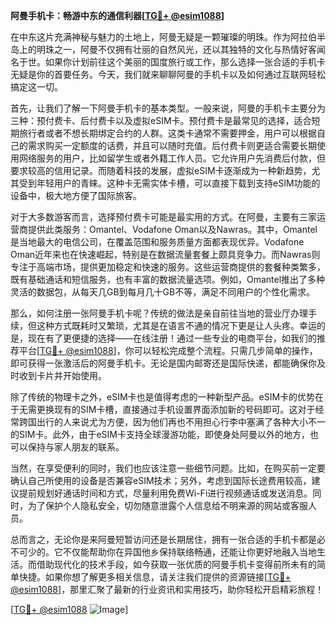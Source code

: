 **阿曼手机卡：畅游中东的通信利器[[TG💪+ @esim1088](https://t.me/s/esim1088)]**

在中东这片充满神秘与魅力的土地上，阿曼无疑是一颗璀璨的明珠。作为阿拉伯半岛上的明珠之一，阿曼不仅拥有壮丽的自然风光，还以其独特的文化与热情好客闻名于世。如果你计划前往这个美丽的国度旅行或工作，那么选择一张合适的手机卡无疑是你的首要任务。今天，我们就来聊聊阿曼的手机卡以及如何通过互联网轻松搞定这一切。

首先，让我们了解一下阿曼手机卡的基本类型。一般来说，阿曼的手机卡主要分为三种：预付费卡、后付费卡以及虚拟eSIM卡。预付费卡是最常见的选择，适合短期旅行者或者不想长期绑定合约的人群。这类卡通常不需要押金，用户可以根据自己的需求购买一定额度的话费，并且可以随时充值。后付费卡则更适合需要长期使用网络服务的用户，比如留学生或者外籍工作人员。它允许用户先消费后付款，但要求较高的信用记录。而随着科技的发展，虚拟eSIM卡逐渐成为一种新趋势，尤其受到年轻用户的青睐。这种卡无需实体卡槽，可以直接下载到支持eSIM功能的设备中，极大地方便了国际旅客。

对于大多数游客而言，选择预付费卡可能是最实用的方式。在阿曼，主要有三家运营商提供此类服务：Omantel、Vodafone Oman以及Nawras。其中，Omantel是当地最大的电信公司，在覆盖范围和服务质量方面都表现优异。Vodafone Oman近年来也在快速崛起，特别是在数据流量套餐上颇具竞争力。而Nawras则专注于高端市场，提供更加稳定和快速的服务。这些运营商提供的套餐种类繁多，既有基础通话和短信服务，也有丰富的数据流量选项。例如，Omantel推出了多种灵活的数据包，从每天几GB到每月几十GB不等，满足不同用户的个性化需求。

那么，如何注册一张阿曼手机卡呢？传统的做法是亲自前往当地的营业厅办理手续，但这种方式既耗时又繁琐，尤其是在语言不通的情况下更是让人头疼。幸运的是，现在有了更便捷的选择——在线注册！通过一些专业的电商平台，如我们的推荐平台[[TG💪+ @esim1088](https://t.me/s/esim1088)]，你可以轻松完成整个流程。只需几步简单的操作，即可获得一张激活后的阿曼手机卡。无论是国内邮寄还是国际快递，都能确保你及时收到卡片并开始使用。

除了传统的物理卡之外，eSIM卡也是值得考虑的一种新型产品。eSIM卡的优势在于无需更换现有的SIM卡槽，直接通过手机设置界面添加新的号码即可。这对于经常跨国出行的人来说尤为方便，因为他们再也不用担心行李中塞满了各种大小不一的SIM卡。此外，由于eSIM卡支持全球漫游功能，即使身处阿曼以外的地方，也可以保持与家人朋友的联系。

当然，在享受便利的同时，我们也应该注意一些细节问题。比如，在购买前一定要确认自己所使用的设备是否兼容eSIM技术；另外，考虑到国际长途费用较高，建议提前规划好通话时间和方式，尽量利用免费Wi-Fi进行视频通话或发送消息。同时，为了保护个人隐私安全，切勿随意泄露个人信息给不明来源的网站或客服人员。

总而言之，无论你是来阿曼短暂访问还是长期居住，拥有一张合适的手机卡都是必不可少的。它不仅能帮助你在异国他乡保持联络畅通，还能让你更好地融入当地生活。而借助现代化的技术手段，如今获取一张优质的阿曼手机卡变得前所未有的简单快捷。如果你想了解更多相关信息，请关注我们提供的资源链接[[TG💪+ @esim1088](https://t.me/s/esim1088)]，那里汇聚了最新的行业资讯和实用技巧，助你轻松开启精彩旅程！

[[TG💪+ @esim1088](https://t.me/s/esim1088) ![Image](https://i.postimg.cc/4NQfJmqS/Snipaste-2025-05-13-00-14-12.png)]